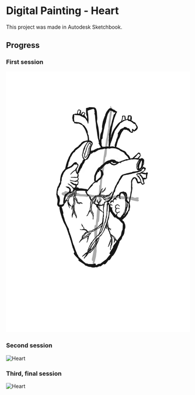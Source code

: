 # Digital Painting - Heart
This project was made in Autodesk Sketchbook.

## Progress

### First session
![Heart](HEART_LENOCHODIK_1.png)

### Second session
![Heart](HEART_LENOCHODIK_3.png)

### Third, final session
![Heart](HEART_LENOCHODIK_FINAL_OK.png)
